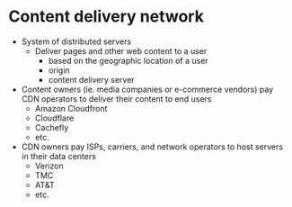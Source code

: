 # Content delivery network
- System of distributed servers
  - Deliver pages and other web content to a user
    - based on the geographic location of a user
    - origin
    - content delivery server
- Content owners  (ie. media companies or e-commerce vendors) pay CDN operators to deliver their content to end users
  - Amazon Cloudfront
  - Cloudflare
  - Cachefly
  - etc.
- CDN owners pay ISPs, carriers, and  network operators to host servers in their data centers
  - Verizon
  - TMC
  - AT&T
  - etc.

